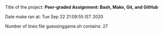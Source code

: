 Title of the project: __Peer-graded Assignment: Bash, Make, Git, and GitHub__

Date make ran at:
Tue Sep 22 21:09:55 IST 2020

Number of lines file guessinggame.sh contains:
      27
